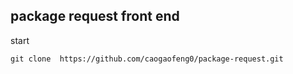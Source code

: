 ## package request front end
start
```
git clone  https://github.com/caogaofeng0/package-request.git
```
